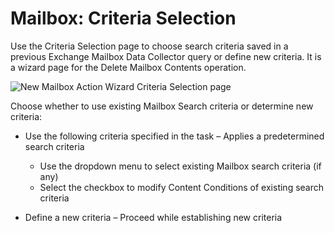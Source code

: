# Mailbox: Criteria Selection

Use the Criteria Selection page to choose search criteria saved in a previous Exchange Mailbox Data
Collector query or define new criteria. It is a wizard page for the Delete Mailbox Contents
operation.

![New Mailbox Action Wizard Criteria Selection page](/img/versioned_docs/enterpriseauditor_11.6/enterpriseauditor/admin/action/mailbox/criteriaselection.webp)

Choose whether to use existing Mailbox Search criteria or determine new criteria:

- Use the following criteria specified in the task – Applies a predetermined search criteria

    - Use the dropdown menu to select existing Mailbox search criteria (if any)
    - Select the checkbox to modify Content Conditions of existing search criteria

- Define a new criteria – Proceed while establishing new criteria
